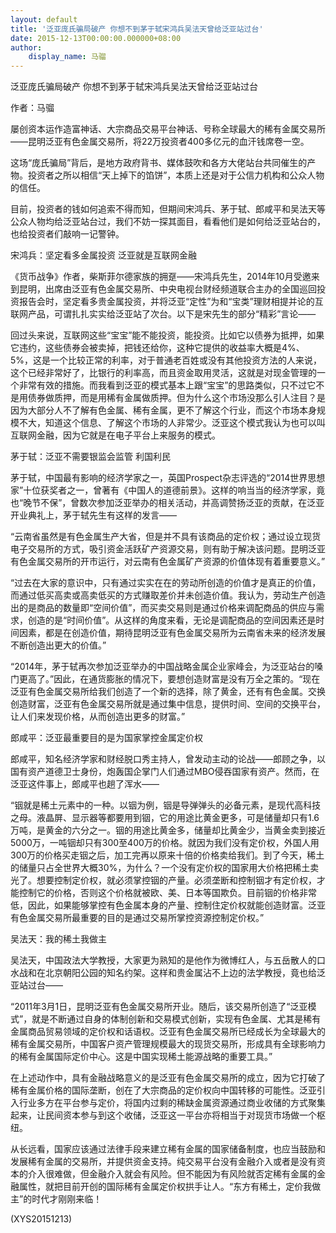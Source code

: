 ```yaml
---
layout: default
title: '泛亚庞氏骗局破产 你想不到茅于轼宋鸿兵吴法天曾给泛亚站过台'
date: 2015-12-13T00:00:00.000000+08:00
author:
    display_name: 马骝
---
```


泛亚庞氏骗局破产 你想不到茅于轼宋鸿兵吴法天曾给泛亚站过台

作者：马骝

屡创资本运作造富神话、大宗商品交易平台神话、号称全球最大的稀有金属交易所——昆明泛亚有色金属交易所，将22万投资者400多亿元的血汗钱席卷一空。

这场“庞氏骗局”背后，是地方政府背书、媒体鼓吹和各方大佬站台共同催生的产物。投资者之所以相信“天上掉下的馅饼”，本质上还是对于公信力机构和公众人物的信任。

目前，投资者的钱如何追索不得而知，但期间宋鸿兵、茅于轼、郎咸平和吴法天等公众人物均给泛亚站台过，我们不妨一探其面目，看看他们是如何给泛亚站台的，也给投资者们敲响一记警钟。

宋鸿兵：坚定看多金属投资 泛亚就是互联网金融

《货币战争》作者，柴斯菲尔德家族的拥趸——宋鸿兵先生，2014年10月受邀来到昆明，出席由泛亚有色金属交易所、中央电视台财经频道联合主办的全国巡回投资报告会时，坚定看多贵金属投资，并将泛亚“定性”为和“宝类”理财相提并论的互联网产品，可谓扎扎实实给泛亚站了次台。以下是宋先生的部分“精彩”言论——

回过头来说，互联网这些“宝宝”能不能投资，能投资。比如它以债券为抵押，如果它违约，这些债券会被卖掉，把钱还给你，这种它提供的收益率大概是4%、5%，这是一个比较正常的利率，对于普通老百姓或没有其他投资方法的人来说，这个已经非常好了，比银行的利率高，而且资金取用灵活，这就是对现金管理的一个非常有效的措施。而我看到泛亚的模式基本上跟“宝宝”的思路类似，只不过它不是用债券做质押，而是用稀有金属做质押。但为什么这个市场没那么引人注目？是因为大部分人不了解有色金属、稀有金属，更不了解这个行业，而这个市场本身规模不大，知道这个信息、了解这个市场的人非常少。泛亚这个模式我认为也可以叫互联网金融，因为它就是在电子平台上来服务的模式。

茅于轼：泛亚不需要银监会监管 利国利民

茅于轼，中国最有影响的经济学家之一，英国Prospect杂志评选的“2014世界思想家”十位获奖者之一，曾著有《中国人的道德前景》。这样的响当当的经济学家，竟也“晚节不保”，曾数次参加泛亚举办的相关活动，并高调赞扬泛亚的贡献，在泛亚开业典礼上，茅于轼先生有这样的发言——

“云南省虽然是有色金属生产大省，但是并不具有该商品的定价权；通过设立现货电子交易所的方式，吸引资金活跃矿产资源交易，则有助于解决该问题。昆明泛亚有色金属交易所的开市运行，对云南有色金属矿产资源的价值体现有着重要意义。”

“过去在大家的意识中，只有通过实实在在的劳动所创造的价值才是真正的价值，而通过低买高卖或高卖低买的方式赚取差价并未创造价值。我认为，劳动生产创造出的是商品的数量即“空间价值”，而买卖交易则是通过价格来调配商品的供应与需求，创造的是“时间价值”。从这样的角度来看，无论是调配商品的空间因素还是时间因素，都是在创造价值，期待昆明泛亚有色金属交易所为云南省未来的经济发展不断创造出更大的价值。”

“2014年，茅于轼再次参加泛亚举办的中国战略金属企业家峰会，为泛亚站台的嗓门更高了。”因此，在通货膨胀的情况下，要想创造财富是没有万全之策的。“现在泛亚有色金属交易所给我们创造了一个新的选择，除了黄金，还有有色金属。交换创造财富，泛亚有色金属交易所就是通过集中信息，提供时间、空间的交换平台，让人们来发现价格，从而创造出更多的财富。”

郎咸平：泛亚最重要目的是为国家掌控金属定价权

郎咸平，知名经济学家和财经脱口秀主持人，曾发动主动的论战——郎顾之争，以国有资产道德卫士身份，炮轰国企掌门人们通过MBO侵吞国家有资产。然而，在泛亚这件事上，郎咸平也趟了浑水——

“铟就是稀土元素中的一种。以铟为例，铟是导弹弹头的必备元素，是现代高科技之母。液晶屏、显示器等都要用到铟，它的用途比黄金更多，可是储量却只有1.6万吨，是黄金的六分之一。铟的用途比黄金多，储量却比黄金少，当黄金卖到接近5000万，一吨铟却只有300至400万的价格。就因为我们没有定价权，外国人用300万的价格买走铟之后，加工完再以原来十倍的价格卖给我们。到了今天，稀土的储量只占全世界大概30%，为什么？一个没有定价权的国家用大价格把稀土卖光了。想要控制定价权，就必须掌控铟的产量。必须垄断和控制铟才有定价权，才能控制它的价格，否则这个价格就被欧、美、日本等国欺负。目前铟的价格非常低，因此，如果能够掌控有色金属本身的产量、控制住定价权就能创造财富。泛亚有色金属交易所最重要的目的是通过交易所掌控资源控制定价权。”

吴法天：我的稀土我做主

吴法天，中国政法大学教授，大家更为熟知的是他作为微博红人，与五岳散人的口水战和在北京朝阳公园的知名约架。这样和贵金属沾不上边的法学教授，竟也给泛亚站过台——

“2011年3月1日，昆明泛亚有色金属交易所开业。随后，该交易所创造了“泛亚模式”，就是不断通过自身的体制创新和交易模式创新，实现有色金属、尤其是稀有金属商品贸易领域的定价权和话语权。泛亚有色金属交易所已经成长为全球最大的稀有金属交易所，中国客户资产管理规模最大的现货交易所，形成具有全球影响力的稀有金属国际定价中心。这是中国实现稀土能源战略的重要工具。”

在上述动作中，具有金融战略意义的是泛亚有色金属交易所的成立，因为它打破了稀有金属价格的国际垄断，创在了大宗商品的定价权向中国转移的可能性。泛亚引入行业多方在平台参与定价，将国内过剩的稀缺金属资源通过商业收储的方式聚集起来，让民间资本参与到这个收储，泛亚这一平台亦将相当于对现货市场做一个枢纽。

从长远看，国家应该通过法律手段来建立稀有金属的国家储备制度，也应当鼓励和发展稀有金属的交易所，并提供资金支持。纯交易平台没有金融介入或者是没有资本的介入很难做，但金融介入就会有风险。但不能因为有风险就否定稀有金属的金融属性，就把目前开创的国际稀有金属定价权拱手让人。“东方有稀土，定价我做主”的时代才刚刚来临！

(XYS20151213)

